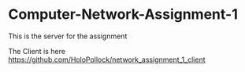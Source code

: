 # Computer-Network-Assignment-1
This is the server for the assignment


The Client is here https://github.com/HoloPollock/network_assignment_1_client
